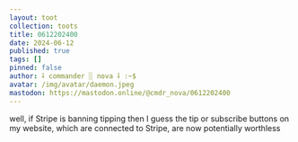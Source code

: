 ```yaml
---
layout: toot
collection: toots
title: 0612202400
date: 2024-06-12
published: true
tags: []
pinned: false
author: ⸸ commander ░ nova ⸸ :~$
avatar: /img/avatar/daemon.jpeg
mastodon: https://mastodon.online/@cmdr_nova/0612202400
---
```


well, if Stripe is banning tipping then I guess the tip or subscribe buttons on my website, which are connected to Stripe, are now potentially worthless
